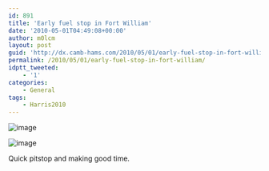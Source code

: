 ```yaml
---
id: 891
title: 'Early fuel stop in Fort William'
date: '2010-05-01T04:49:08+00:00'
author: m0lcm
layout: post
guid: 'http://dx.camb-hams.com/2010/05/01/early-fuel-stop-in-fort-william/'
permalink: /2010/05/01/early-fuel-stop-in-fort-william/
idptt_tweeted:
    - '1'
categories:
    - General
tags:
    - Harris2010
---
```


![image](http://dx.camb-hams.com/wp-content/uploads/2010/05/wpid-2010-05-01-05.33.00.jpg)

![image](http://dx.camb-hams.com/wp-content/uploads/2010/05/wpid-2010-05-01-05.38.59.jpg)

Quick pitstop and making good time.